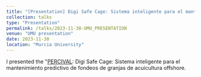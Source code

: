 ```yaml
---
title: "[Presentation] Digi Safe Cage: Sistema inteligente para el mantenimiento predictivo de fondeos de granjas de acuicultura offshore"
collection: talks
type: "Presentation"
permalink: /talks/2023-11-30-UMU_PRESENTATION
venue: "UMU presentation"
date: 2023-11-30
location: "Murcia University"
---
```


I presented the "[PERCIVAL](https://eventos.um.es/106890/detail/jornada-de-innovacion-y-transferencia-en-sectores-de-la-economia-azul-dia-de-la-acuicultura.html): Digi Safe Cage: Sistema inteligente para el mantenimiento predictivo de fondeos de granjas de acuicultura offshore.
